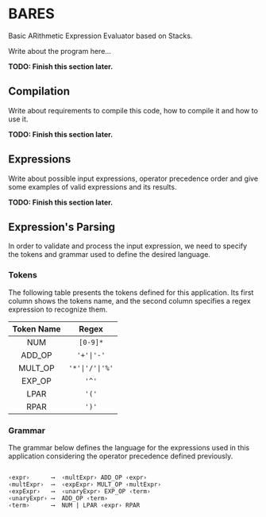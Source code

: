 # BARES

Basic ARithmetic Expression Evaluator based on Stacks.

Write about the program here...

**TODO: Finish this section later.**

## Compilation

Write about requirements to compile this code, how to compile it and how to use it.

**TODO: Finish this section later.**

## Expressions

Write about possible input expressions, operator precedence order and give some examples of valid expressions and its results. 

**TODO: Finish this section later.**

## Expression's Parsing
In order to validate and process the input expression, we need to specify the tokens and grammar used to define the desired language.

### Tokens
The following table presents the tokens defined for this application. Its first column shows the tokens name, and the second column specifies a regex expression to recognize them.

| Token Name    | Regex            |
|:------------: |:----------------:|
| NUM           | `[0-9]*`         |
| ADD_OP        | `'+'\|'-'`        |
| MULT_OP       | `'*'\|'/'\|'%'`   |
| EXP_OP        | `'^'`            |
| LPAR          | `'('`            |
| RPAR          | `')'`            |

### Grammar
The grammar below defines the language for the expressions used in this application considering the operator precedence defined previously.

<pre>
<code>
&lsaquo;expr&rsaquo;      &xrarr;  &lsaquo;multExpr&rsaquo; ADD_OP &lsaquo;expr&rsaquo;
&lsaquo;multExpr&rsaquo;  &xrarr;  &lsaquo;expExpr&rsaquo; MULT_OP &lsaquo;multExpr&rsaquo;
&lsaquo;expExpr&rsaquo;   &xrarr;  &lsaquo;unaryExpr&rsaquo; EXP_OP &lsaquo;term&rsaquo;
&lsaquo;unaryExpr&rsaquo; &xrarr;  ADD_OP &lsaquo;term&rsaquo;
&lsaquo;term&rsaquo;      &xrarr;  NUM | LPAR &lsaquo;expr&rsaquo; RPAR</code>
</pre>